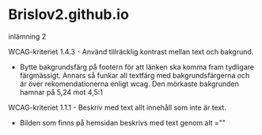 # Brislov2.github.io
inlämning 2

WCAG-kriteriet 1.4.3 - Använd tillräcklig kontrast mellan text och bakgrund.
- Bytte bakgrundsfärg på footern för att länken ska komma fram tydligare färgmässigt. Annars så funkar all textfärg med bakgrundsfärgerna och är över rekomendationerna enligt wcag. Den mörkaste bakgrunden hamnar på 5,24 mot 4,5:1


WCAG-kriteriet 1.1.1 - Beskriv med text allt innehåll som inte är text.
- Bilden som finns på hemsidan beskrivs med text genom alt =""
